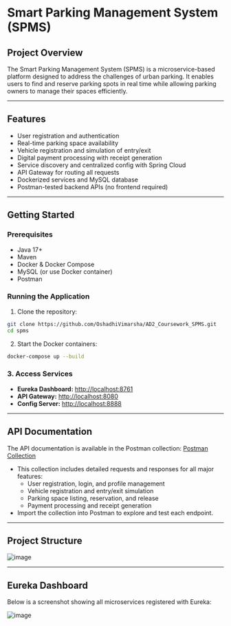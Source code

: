 # Smart Parking Management System (SPMS)

## Project Overview

The Smart Parking Management System (SPMS) is a microservice-based platform designed to address the challenges of urban parking. It enables users to find and reserve parking spots in real time while allowing parking owners to manage their spaces efficiently.

---

## Features

- User registration and authentication
- Real-time parking space availability
- Vehicle registration and simulation of entry/exit
- Digital payment processing with receipt generation
- Service discovery and centralized config with Spring Cloud
- API Gateway for routing all requests
- Dockerized services and MySQL database
- Postman-tested backend APIs (no frontend required)

---

## Getting Started

### Prerequisites

- Java 17+
- Maven
- Docker & Docker Compose
- MySQL (or use Docker container)
- Postman

### Running the Application

1. Clone the repository:

```bash
git clone https://github.com/OshadhiVimarsha/AD2_Coursework_SPMS.git
cd spms
```
2. Start the Docker containers:
```bash
docker-compose up --build
```
### 3. Access Services

- **Eureka Dashboard:** [http://localhost:8761](http://localhost:8761)
- **API Gateway:** [http://localhost:8080](http://localhost:8080)
- **Config Server:** [http://localhost:8888](http://localhost:8888)

---

## API Documentation

The API documentation is available in the Postman collection: [Postman Collection](https://raw.githubusercontent.com/OshadhiVimarsha/AD2_Coursework_SPMS/49f6e00c3a2442e87c38b3c9674746138b9ff27f/docs/postman-collection/Ad2_Coursework.postman_collection.json)


- This collection includes detailed requests and responses for all major features:
  - User registration, login, and profile management
  - Vehicle registration and entry/exit simulation
  - Parking space listing, reservation, and release
  - Payment processing and receipt generation
- Import the collection into Postman to explore and test each endpoint.


---

## Project Structure

![image](https://github.com/user-attachments/assets/97ecce08-2a82-4554-9d8c-e42e7121436e)


---

## Eureka Dashboard

Below is a screenshot showing all microservices registered with Eureka:

![image](https://github.com/user-attachments/assets/ed521474-a84c-4f75-b5a1-2ff06ee573f5)





